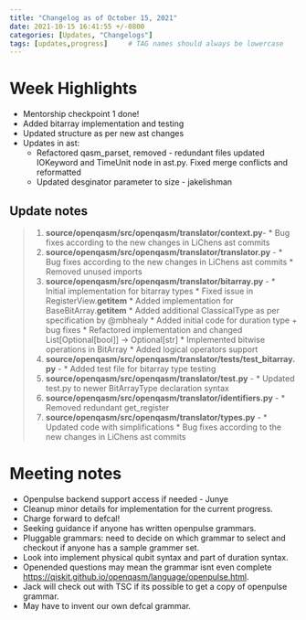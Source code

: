 ```yaml
---
title: "Changelog as of October 15, 2021"
date: 2021-10-15 16:41:55 +/-0800
categories: [Updates, "Changelogs"]
tags: [updates,progress]     # TAG names should always be lowercase
---
```


# Week Highlights
- Mentorship checkpoint 1 done!
- Added bitarray implementation and testing
- Updated structure as per new ast changes
- Updates in ast:
    - Refactored qasm_parset, removed  - redundant files updated IOKeyword and TimeUnit node in ast.py. Fixed merge conflicts and reformatted
    - Updated desginator parameter to size - jakelishman

## Update notes
>  1. **source/openqasm/src/openqasm/translator/context.py**-
      * Bug fixes according to the new changes in LiChens ast commits
>  1. **source/openqasm/src/openqasm/translator/translator.py** -
      * Bug fixes according to the new changes in LiChens ast commits
      * Removed unused imports
>  2. **source/openqasm/src/openqasm/translator/bitarray.py** -
      * Initial implementation for bitarray types
      * Fixed issue in RegisterView.__getitem__
      * Added implementation for BaseBitArray.__getitem__
      * Added additional ClassicalType as per specification by @mbhealy
      * Added initial code for duration type + bug fixes
      * Refactored implementation and changed List[Optional[bool]] -> Optional[str]
      * Implemented bitwise operations in BitArray
      * Added logical operators support
>  3. **source/openqasm/src/openqasm/translator/tests/test_bitarray.py** -
      * Added test file for bitarray type testing
>  4. **source/openqasm/src/openqasm/translator/test.py** -
      * Updated test.py to newer BitArrayType declaration syntax
>  5. **source/openqasm/src/openqasm/translator/identifiers.py** -
      * Removed redundant get_register
>  6. **source/openqasm/src/openqasm/translator/types.py** -
      * Updated code with simplifications
      * Bug fixes according to the new changes in LiChens ast commits

# Meeting notes

- Openpulse backend support access if needed - Junye
- Cleanup minor details for implementation for the current progress.
- Charge forward to defcal!
- Seeking guidance if anyone has written openpulse grammars.
- Pluggable grammars: need to decide on which grammar to select and checkout if anyone has a sample grammer set.
- Look into implement physical qubit syntax and part of duration syntax.
- Openended questions may mean the grammar isnt even complete https://qiskit.github.io/openqasm/language/openpulse.html.
- Jack will check out with TSC if its possible to get a copy of openpulse grammar.
- May have to invent our own defcal grammar.
